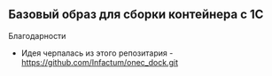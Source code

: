  
## Базовый образ для сборки контейнера с 1C

Благодарности

- Идея черпалась из этого репозитария - https://github.com/Infactum/onec_dock.git
